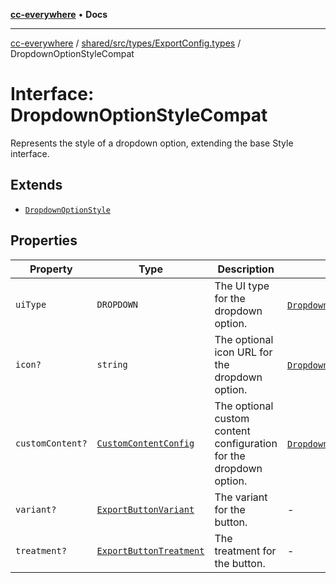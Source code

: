 [**cc-everywhere**](../../../../../index.md) • **Docs**

***

[cc-everywhere](../../../../../index.md) / [shared/src/types/ExportConfig.types](../index.md) / DropdownOptionStyleCompat

# Interface: DropdownOptionStyleCompat

Represents the style of a dropdown option, extending the base Style interface.

## Extends

- [`DropdownOptionStyle`](DropdownOptionStyle.md)

## Properties

| Property | Type | Description | Inherited from |
| ------ | ------ | ------ | ------ |
| `uiType` | `DROPDOWN` | The UI type for the dropdown option. | [`DropdownOptionStyle`](DropdownOptionStyle.md).`uiType` |
| `icon?` | `string` | The optional icon URL for the dropdown option. | [`DropdownOptionStyle`](DropdownOptionStyle.md).`icon` |
| `customContent?` | [`CustomContentConfig`](CustomContentConfig.md) | The optional custom content configuration for the dropdown option. | [`DropdownOptionStyle`](DropdownOptionStyle.md).`customContent` |
| `variant?` | [`ExportButtonVariant`](../type-aliases/ExportButtonVariant.md) | The variant for the button. | - |
| `treatment?` | [`ExportButtonTreatment`](../type-aliases/ExportButtonTreatment.md) | The treatment for the button. | - |
